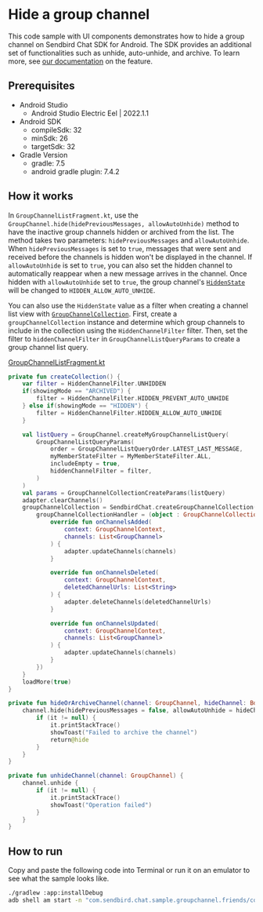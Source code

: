 # Hide a group channel

This code sample with UI components demonstrates how to hide a group channel on Sendbird Chat SDK for Android. The SDK provides an additional set of functionalities such as unhide, auto-unhide, 
and archive. To learn more, see [our documentation](https://sendbird.com/docs/chat/v4/android/channel/managing-channels/hide-or-archive-a-group-channel#1-hide-or-archive-a-group-channel) on the feature.

## Prerequisites

+ Android Studio
  + Android Studio Electric Eel | 2022.1.1
+ Android SDK
    + compileSdk: 32
    + minSdk: 26
    + targetSdk: 32
+ Gradle Version
    + gradle: 7.5
    + android gradle plugin: 7.4.2

## How it works

In `GroupChannelListFragment.kt`, use the `GroupChannel.hide(hidePreviousMessages, allowAutoUnhide)` method to have the inactive group channels hidden or archived from the list. The method takes two parameters: `hidePreviousMessages` and `allowAutoUnhide`. When `hidePreviousMessages` is set to `true`, messages that were sent and received before the channels is hidden won't be displayed in the channel. If `allowAutoUnhide` is set to `true`, you can also set the hidden channel to automatically reappear when a new message arrives in the channel. Once hidden with `allowAutoUnhide` set to `true`, the group channel's [`HiddenState`](https://sendbird.com/docs/chat/v4/android/ref/-sendbird%20-chat/com.sendbird.android.channel/-hidden-state/index.html) will be changed to `HIDDEN_ALLOW_AUTO_UNHIDE`.

You can also use the `HiddenState` value as a filter when creating a channel list view with [`GroupChannelCollection`](https://sendbird.com/docs/chat/v4/android/local-caching/using-group-channel-collection/group-channel-collection). First, create a `groupChannelCollection` instance and determine which group channels to include in the collection using the `HiddenChannelFilter` filter. Then, set the filter to `hiddenChannelFilter` in `GroupChannelListQueryParams` to create a group channel list query. 

[GroupChannelListFragment.kt](./app/src/main/java/com/sendbird/chat/sample/groupchannel/hide_archive/groupchannel/GroupChannelListFragment.kt#L155-L217)
``` kotlin
private fun createCollection() {
    var filter = HiddenChannelFilter.UNHIDDEN
    if(showingMode == "ARCHIVED") {
        filter = HiddenChannelFilter.HIDDEN_PREVENT_AUTO_UNHIDE
    } else if(showingMode == "HIDDEN") {
        filter = HiddenChannelFilter.HIDDEN_ALLOW_AUTO_UNHIDE
    }

    val listQuery = GroupChannel.createMyGroupChannelListQuery(
        GroupChannelListQueryParams(
            order = GroupChannelListQueryOrder.LATEST_LAST_MESSAGE,
            myMemberStateFilter = MyMemberStateFilter.ALL,
            includeEmpty = true,
            hiddenChannelFilter = filter,
        )
    )
    val params = GroupChannelCollectionCreateParams(listQuery)
    adapter.clearChannels()
    groupChannelCollection = SendbirdChat.createGroupChannelCollection(params).apply {
        groupChannelCollectionHandler = (object : GroupChannelCollectionHandler {
            override fun onChannelsAdded(
                context: GroupChannelContext,
                channels: List<GroupChannel>
            ) {
                adapter.updateChannels(channels)
            }

            override fun onChannelsDeleted(
                context: GroupChannelContext,
                deletedChannelUrls: List<String>
            ) {
                adapter.deleteChannels(deletedChannelUrls)
            }

            override fun onChannelsUpdated(
                context: GroupChannelContext,
                channels: List<GroupChannel>
            ) {
                adapter.updateChannels(channels)
            }
        })
    }
    loadMore(true)
}

private fun hideOrArchiveChannel(channel: GroupChannel, hideChannel: Boolean) {
    channel.hide(hidePreviousMessages = false, allowAutoUnhide = hideChannel) {
        if (it != null) {
            it.printStackTrace()
            showToast("Failed to archive the channel")
            return@hide
        }
    }
}

private fun unhideChannel(channel: GroupChannel) {
    channel.unhide {
        if (it != null) {
            it.printStackTrace()
            showToast("Operation failed")
        }
    }
}
```

## How to run

Copy and paste the following code into Terminal or run it on an emulator to see what the sample looks like.

``` bash
./gradlew :app:installDebug
adb shell am start -n "com.sendbird.chat.sample.groupchannel.friends/com.sendbird.chat.sample.groupchannel.friends.base.SplashActivity" -a android.intent.action.MAIN -c android.intent.category.LAUNCHER
```
